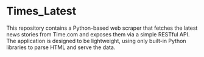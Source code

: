 # Times_Latest
This repository contains a Python-based web scraper that fetches the latest news stories from Time.com and exposes them via a simple RESTful API. The application is designed to be lightweight, using only built-in Python libraries to parse HTML and serve the data.

